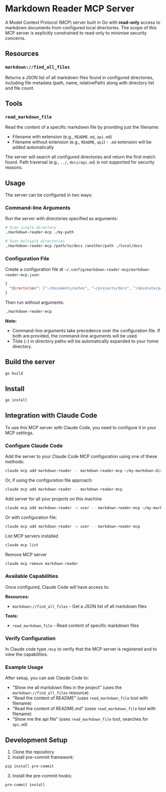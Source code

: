 # Markdown Reader MCP Server

A Model Context Protocol (MCP) server built in Go with **read-only** access to
markdown documents from configured local directories. The scope of this MCP
server is explicitly constrained to read-only to minimise security concerns.

## Resources

### `markdown://find_all_files`

Returns a JSON list of all markdown files found in configured directories,
including file metadata (path, name, relativePath) along with directory list and file count.

## Tools

### `read_markdown_file`

Read the content of a specific markdown file by providing just the filename:

- Filename with extension (e.g., `README.md`, `api.md`)
- Filename without extension (e.g., `README`, `api`) - `.md` extension will be added automatically

The server will search all configured directories and return the first match found.
Path traversal (e.g., `../`, `docs/api.md`) is not supported for security reasons.

## Usage

The server can be configured in two ways:

### Command-line Arguments

Run the server with directories specified as arguments:

```sh
# Scan single directory
./markdown-reader-mcp ./my-path

# Scan multiple directories
./markdown-reader-mcp /path/to/docs /another/path ./local/docs
```

### Configuration File

Create a configuration file at `~/.config/markdown-reader-mcp/markdown-reader-mcp.json`:

```json
{
  "directories": ["~/Documents/notes", "~/projects/docs", "/absolute/path"]
}
```

Then run without arguments:

```sh
./markdown-reader-mcp
```

**Note:**
- Command-line arguments take precedence over the configuration file. If both are provided, the command-line arguments will be used.
- Tilde (`~`) in directory paths will be automatically expanded to your home directory.

## Build the server

```sh
go build
```

## Install

```sh
go install
```

## Integration with Claude Code

To use this MCP server with Claude Code, you need to configure it in your MCP settings.

### Configure Claude Code

Add the server to your Claude Code MCP configuration using one of these methods:

```sh
claude mcp add markdown-reader -- markdown-reader-mcp ~/my-markdown-directory
```

Or, if using the configuration file approach:

```sh
claude mcp add markdown-reader -- markdown-reader-mcp
```

Add server for all your projects on this machine

```sh
claude mcp add markdown-reader -s user -- markdown-reader-mcp ~/my-markdown-directory
```

Or with configuration file:

```sh
claude mcp add markdown-reader -s user -- markdown-reader-mcp
```

List MCP servers installed

```sh
claude mcp list
```

Remove MCP server

```sh
claude mcp remove markdown-reader
```

### Available Capabilities

Once configured, Claude Code will have access to:

**Resources:**

- `markdown://find_all_files` - Get a JSON list of all markdown files

**Tools:**

- `read_markdown_file` - Read content of specific markdown files

### Verify Configuration

In Claude code type `/mcp` to verify that the MCP server is registered and to view the capabilities.

### Example Usage

After setup, you can ask Claude Code to:

- "Show me all markdown files in the project" (uses the `markdown://find_all_files` resource)
- "Read the content of README" (uses `read_markdown_file` tool with filename)
- "Read the content of README.md" (uses `read_markdown_file` tool with filename)
- "Show me the api file" (uses `read_markdown_file` tool, searches for `api.md`)

## Development Setup

1. Clone the repository
2. Install pre-commit framework:

```sh
pip install pre-commit
```

3. Install the pre-commit hooks:

```sh
pre-commit install
```
